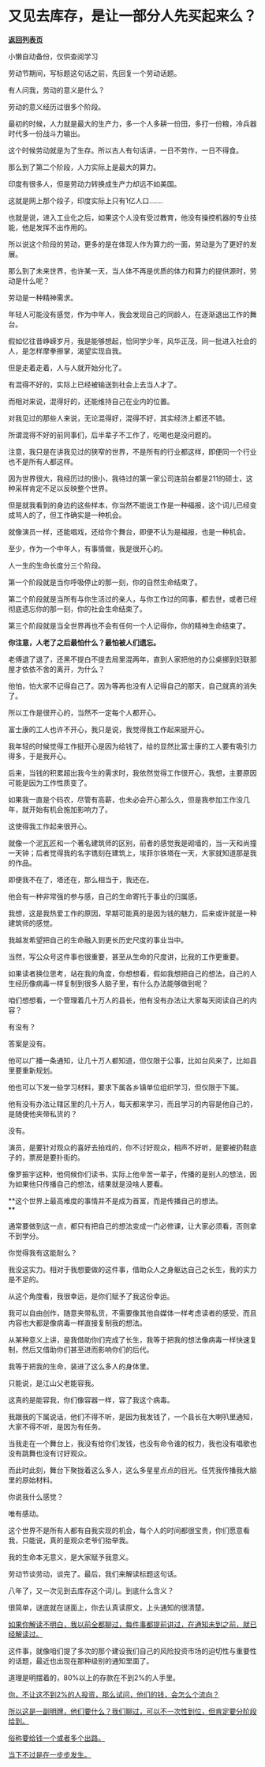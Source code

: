 # 又见去库存，是让一部分人先买起来么？

[**返回列表页**](/gzh/记忆承载3)

小懒自动备份，仅供查阅学习

劳动节期间，写标题这句话之前，先回复一个劳动话题。  

有人问我，劳动的意义是什么？  

劳动的意义经历过很多个阶段。  

最初的时候，人力就是最大的生产力，多一个人多耕一份田，多打一份粮，冷兵器时代多一份战斗力输出。

这个时候劳动就是为了生存。所以古人有句话讲，一日不劳作，一日不得食。

那么到了第二个阶段，人力实际上是最大的算力。

印度有很多人，但是劳动力转换成生产力却远不如美国。  

这就是网上那个段子，印度实际上只有1亿人口.......  

也就是说，进入工业化之后，如果这个人没有受过教育，他没有操控机器的专业技能，他是发挥不出作用的。  

所以说这个阶段的劳动，更多的是在体现人作为算力的一面，劳动是为了更好的发展。

那么到了未来世界，也许某一天，当人体不再是优质的体力和算力的提供源时，劳动是什么呢？  

劳动是一种精神需求。  

年轻人可能没有感觉，作为中年人，我会发现自己的同龄人，在逐渐退出工作的舞台。  

假如忆往昔峥嵘岁月，我是能够想起，恰同学少年，风华正茂，同一批进入社会的人，是怎样摩拳擦掌，渴望实现自我。  

但是走着走着，人与人就开始分化了。  

有混得不好的，实际上已经被输送到社会上去当人才了。  

而相对来说，混得好的，还能维持自己在业内的位置。

对我见过的那些人来说，无论混得好，混得不好，其实经济上都还不错。  

所谓混得不好的前同事们，后半辈子不工作了，吃喝也是没问题的。

注意，我只是在讲我见过的狭窄的世界，不是所有的行业都这样，即便同一个行业也不是所有人都这样。  

因为世界很大，我经历过的很小，我待过的第一家公司连前台都是211的硕士，这种采样肯定不足以反映整个世界。

但是就我看到的身边的这些样本，你当然不能说工作是一种福报，这个词儿已经变成骂人的了，但工作确实是一种机会。  

就像演员一样，还能唱戏，还给你个舞台，即便不认为是福报，也是一种机会。  

至少，作为一个中年人，有事情做，我是很开心的。

人一生的生命长度分三个阶段。

第一个阶段就是当你呼吸停止的那一刻，你的自然生命结束了。

第二个阶段就是当所有与你生活过的亲人，与你工作过的同事，都去世，或者已经彻底遗忘你的那一刻，你的社会生命结束了。

第三个阶段就是当全世界再也不会有任何一个人记得你，你的精神生命结束了。  

 **你注意，人老了之后最怕什么？最怕被人们遗忘。**

老傅退了退了，还黑不提白不提去局里混两年，直到人家把他的办公桌挪到妇联那屋才依依不舍的离开，为什么？  

他怕，怕大家不记得自己了。因为等再也没有人记得自己的那天，自己就真的消失了。

所以工作是很开心的，当然不一定每个人都开心。

富士康的工人也许不开心，我只是说，我觉得我工作起来挺开心。  

我年轻的时候觉得工作挺开心是因为给钱了，给的显然比富士康的工人要有吸引力得多，于是我开心。  

后来，当钱的积累超出我今生的需求时，我依然觉得工作很开心，我想，主要原因可能是因为工作性质变了。  

如果我一直是个码农，尽管有高薪，也未必会开心那么久，但是我参加工作没几年，就开始有机会施加影响力了。  

这使得我工作起来很开心。

就像一个泥瓦匠和一个著名建筑师的区别，前者的感觉我是砌墙的，当一天和尚撞一天钟；后者觉得我的名字镌刻在建筑上，埃菲尔铁塔在一天，大家就知道那是我的作品。

即便我不在了，塔还在，那么相当于，我还在。

他会有一种非常强的参与感，自己的生命寄托于事业的归属感。  

我想，这是我热爱工作的原因，早期可能真的是因为钱的魅力，后来或许就是一种建筑师的感觉。  

我越发希望把自己的生命融入到更长历史尺度的事业当中。  

当然，写公众号这件事也很重要，甚至从生命的尺度讲，比我的工作更重要。  

如果读者换位思考，站在我的角度，你想想看，假如我想把自己的想法，自己的人生经历像病毒一样复制到很多人脑子里，有什么办法能够做到呢？  

咱们想想看，一个管理着几十万人的县长，他有没有办法让大家每天阅读自己的内容？

有没有？  

答案是没有。  

他可以广播一条通知，让几十万人都知道，但仅限于公事，比如台风来了，比如县里要重新规划。

他也可以下发一些学习材料，要求下属各乡镇单位组织学习，但仅限于下属。

他有没有办法让辖区里的几十万人，每天都来学习，而且学习的内容是他自己的，是随便他夹带私货的？  

没有。

演员，是要针对观众的喜好去拍戏的，你不讨好观众，相声不好听，是要被扔鞋底子的，票房是要扑街的。  

像罗振宇这种，他伺候你们读书，实际上他辛苦一辈子，传播的是别人的想法，因为如果他只传播自己的想法，结果就是没啥人要看。  

 **这个世界上最高难度的事情并不是成为首富，而是传播自己的想法。  
**

通常要做到这一点，都只有把自己的想法变成一门必修课，让大家必须看，否则拿不到学分。

你觉得我有这能耐么？

我没这实力。相对于我想要做的这件事，借助众人之身躯达自己之长生，我的实力是不足的。

从这个角度看，我很幸运，是你们赋予了我这份幸运。

我可以自由创作，随意夹带私货，不需要像其他自媒体一样考虑读者的感受，而且内容也大都是像病毒一样直接复制我的想法。  

从某种意义上讲，是我借助你们完成了长生，我等于把我的想法像病毒一样快速复制，然后又借助你们甚至进而影响你们的后代。  

我等于把我的生命，装进了这么多人的身体里。  

只能说，是江山父老能容我。

这真的是能容我，你们像容器一样，容了我这个病毒。

我跟我的下属说话，他们不得不听，是因为我发钱了，一个县长在大喇叭里通知，大家不得不听，是因为有任务。

当我走在一个舞台上，我没有给你们发钱，也没有命令谁的权力，我也没有唱歌也没有跳舞也没有讨好观众。

而此时此刻，舞台下聚拢着这么多人，这么多星星点点的目光。任凭我传播我大脑里的原始材料。

你说我什么感觉？

唯有感动。

这个世界不是所有人都有自我实现的机会，每个人的时间都很宝贵，你们愿意看我，只能说，真的是观众老爷们抬举我。

我的生命本无意义，是大家赋予我意义。

劳动节谈劳动，谈完了。最后，我们来解读标题这句话。

八年了，又一次见到去库存这个词儿。到底什么含义？

很简单，谜底就在谜面上，你去认真读原文，上头通知的很清楚。

[如果你解读不明白，我以前全都聊过，每件事都提前讲过，在通知未到之前，就已经解读过。](http://mp.weixin.qq.com/s?__biz=MzkwMzQ1MzczOQ==&mid=2247484119&idx=1&sn=17f89a2fc6448ba6cba62fabe2a8f2b5&chksm=c0974f93f7e0c6858fd585f5221af713e3b0d8cd7c59c08a6f3bd85c3ce312f9247478461a34&scene=21#wechat_redirect)

这件事，就像咱们提了多次的那个建设我们自己的风险投资市场的迫切性与重要性的话题，最近也出现在那种级别的通知里面了。

道理是明摆着的，80%以上的存款在不到2%的人手里。  

[你，不让这不到2%的人投资，那么试问，他们的钱，会怎么个流向？  
](http://mp.weixin.qq.com/s?__biz=MzkwMzQ1MzczOQ==&mid=2247484119&idx=1&sn=17f89a2fc6448ba6cba62fabe2a8f2b5&chksm=c0974f93f7e0c6858fd585f5221af713e3b0d8cd7c59c08a6f3bd85c3ce312f9247478461a34&scene=21#wechat_redirect)

[所以这是一副明牌，他们要什么？我们聊过，可以不一次性到位，但肯定要分阶段给到。  
](http://mp.weixin.qq.com/s?__biz=MzkwMzQ1MzczOQ==&mid=2247484119&idx=1&sn=17f89a2fc6448ba6cba62fabe2a8f2b5&chksm=c0974f93f7e0c6858fd585f5221af713e3b0d8cd7c59c08a6f3bd85c3ce312f9247478461a34&scene=21#wechat_redirect)

[俗称要给钱一个或者多个出路。  
](http://mp.weixin.qq.com/s?__biz=MzkwMzQ1MzczOQ==&mid=2247484119&idx=1&sn=17f89a2fc6448ba6cba62fabe2a8f2b5&chksm=c0974f93f7e0c6858fd585f5221af713e3b0d8cd7c59c08a6f3bd85c3ce312f9247478461a34&scene=21#wechat_redirect)

[当下不过是在一步步发生。](http://mp.weixin.qq.com/s?__biz=MzkwMzQ1MzczOQ==&mid=2247484119&idx=1&sn=17f89a2fc6448ba6cba62fabe2a8f2b5&chksm=c0974f93f7e0c6858fd585f5221af713e3b0d8cd7c59c08a6f3bd85c3ce312f9247478461a34&scene=21#wechat_redirect)

